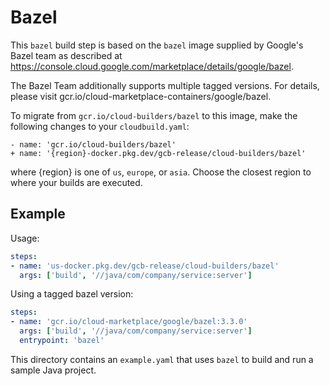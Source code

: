 # Bazel

This `bazel` build step is based on the `bazel` image supplied by Google's Bazel
team as described at
https://console.cloud.google.com/marketplace/details/google/bazel.

The Bazel Team additionally supports multiple tagged versions.
For details, please visit gcr.io/cloud-marketplace-containers/google/bazel.

To migrate from `gcr.io/cloud-builders/bazel` to this image, make the following
changes to your `cloudbuild.yaml`:

```
- name: 'gcr.io/cloud-builders/bazel'
+ name: '{region}-docker.pkg.dev/gcb-release/cloud-builders/bazel'
```

where {region} is one of `us`, `europe`, or `asia`. Choose the closest region to
where your builds are executed.

## Example

Usage:

```yaml
steps:
- name: 'us-docker.pkg.dev/gcb-release/cloud-builders/bazel'
  args: ['build', '//java/com/company/service:server']
```

Using a tagged bazel version:
```yaml
steps:
- name: 'gcr.io/cloud-marketplace/google/bazel:3.3.0'
  args: ['build', '//java/com/company/service:server']
  entrypoint: 'bazel'
```

This directory contains an `example.yaml` that uses `bazel` to build and run a
sample Java project.
